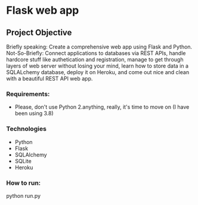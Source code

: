# Flask web app 

## Project Objective
Briefly speaking: Create a comprehensive web app using Flask and Python. 
Not-So-Briefly: Connect applications to databases via REST APIs, handle hardcore stuff like authetication and registration, manage to get through layers of web server without losing your mind, learn how to store data in a SQLALchemy database, deploy it on Heroku, and come out nice and clean with a beautiful REST API web app. 

### Requirements:
- Please, don't use Python 2.anything, really, it's time to move on (I have been using 3.8)
### Technologies
- Python
- Flask
- SQLAlchemy
- SQLite
- Heroku

### How to run:
python run.py 

